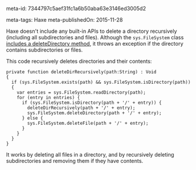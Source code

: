 meta-id: 7344797c5aef31fc1a6b50aba63e3146ed3005d2

meta-tags: Haxe
meta-publishedOn: 2015-11-28

Haxe doesn't include any built-in APIs to delete a directory recursively (including all subdirectories and files). Although the `sys.FileSystem` class [includes a deleteDirectory method](http://api.haxe.org/sys/FileSystem.html#deleteDirectory), it throws an exception if the directory contains subdirectories or files.

This code recursively deletes directories and their contents:

```
private function deleteDirRecursively(path:String) : Void
{
  if (sys.FileSystem.exists(path) && sys.FileSystem.isDirectory(path))
  {
    var entries = sys.FileSystem.readDirectory(path);
    for (entry in entries) {
      if (sys.FileSystem.isDirectory(path + '/' + entry)) {
        deleteDirRecursively(path + '/' + entry);
        sys.FileSystem.deleteDirectory(path + '/' + entry);
      } else {
        sys.FileSystem.deleteFile(path + '/' + entry);
      }
    }
  }
}
```

It works by deleting all files in a directory, and by recursively deleting subdirectories and removing them if they have contents.
